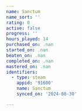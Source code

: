 ```yaml
---
name: Sanctum
name_sort: ''
rating: 0
active: false
progress: ''
hours_played: 14
purchased_on: .nan
started_on: .nan
beaten_on: .nan
completed_on: .nan
mastered_on: .nan
identifiers:
  - type: steam
    appid: '91600'
    name: Sanctum
    synced_on: '2024-08-30'

---
```

